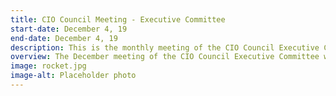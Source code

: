 ```yaml
---
title: CIO Council Meeting - Executive Committee
start-date: December 4, 19
end-date: December 4, 19
description: This is the monthly meeting of the CIO Council Executive Committee only.
overview: The December meeting of the CIO Council Executive Committee will be held from 3-430pm at GSA Headquarters at 1800 F St. NW, Washington, DC.
image: rocket.jpg
image-alt: Placeholder photo
---
```

